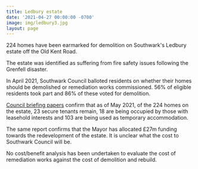 ```yaml
---
title: Ledbury estate
date: '2021-04-27 00:00:00 -0700'
image: img/ledbury3.jpg
layout: page
---
```

224 homes have been earmarked for demolition on Southwark's Ledbury estate off the Old Kent Road.

The estate was identified as suffering from fire safety issues following the Grenfell disaster.

In April 2021, Southwark Council balloted residents on whether their homes should be demolished or remediation works commissioned. 56% of eligible residents took part and 86% of these voted for demolition.

[Council briefing papers](https://moderngov.southwark.gov.uk/documents/s100047/Report%20Ledbury%20Estate%20Towers.pdf) confirm that as of May 2021, of the 224 homes on the estate, 23 secure tenants remain, 18 are being occupied by those with leasehold interests and 103 are being used as temporary accommodation.

The same report confirms that the Mayor has allocated £27m funding towards the redevelopment of the estate. It is unclear what the cost to Southwark Council will be.

No cost/benefit analysis has been undertaken to evaluate the cost of remediation works against the cost of demolition and rebuild.
